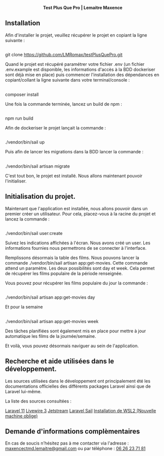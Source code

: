 <p align="center">
    <strong>
        Test Plus Que Pro | Lemaitre Maxence
    </strong>
</p>

## Installation

Afin d'installer le projet, veuillez récupérer le projet en copiant la ligne suivante :

##
<tab><tab>git clone https://github.com/LMRomax/testPlusQuePro.git

Quand le projet est récupéré paramétrer votre fichier .env (un fichier .env.example est disponible, les informations d'accès 
à la BDD dockeriser sont déjà mise en place) puis commencer l'installation des dépendances en copiant/collant la ligne suivante dans votre terminal/console :

##
<tab><tab>composer install

Une fois la commande terminée, lancez un build de npm :

##
<tab><tab>npm run build

Afin de dockeriser le projet lançait la commande :

##
<tab><tab>./vendor/bin/sail up

Puis afin de lancer les migrations dans la BDD lancer la commande : 

##
<tab><tab>./vendor/bin/sail artisan migrate

C'est tout bon, le projet est installé. Nous allons maintenant pouvoir l'initialiser.

## Initialisation du projet.

Maintenant que l'application est installée, nous allons pouvoir dans un premier créer un utilisateur. 
Pour cela, placez-vous à la racine du projet et lancez la commande :

##
<tab><tab>./vendor/bin/sail user:create

Suivez les indications affichées à l'écran. Nous avons créé un user. Les informations fournies 
nous permettrons de se connecter à l'interface.

Remplissons désormais la table des films. Nous pouvons lancer la commande ./vendor/bin/sail artisan app:get-movies.
Cette commande attend un paramètre. Les deux possibilités sont day et week. Cela permet de récupérer les films
populaire de la période renseignée.

Vous pouvez pour récupérer les films populaire du jour la commande : 
##
<tab><tab>./vendor/bin/sail artisan app:get-movies day

Et pour la semaine 
##
<tab><tab>./vendor/bin/sail artisan app:get-movies week

Des tâches planifiées sont également mis en place pour mettre à jour automatique les films de la journée/semaine.

Et voilà, vous pouvez désormais naviguer au sein de l'application.

## Recherche et aide utilisées dans le développement.

Les sources utilisées dans le développement ont principalement été les documentations officielles
des différents packages Laravel ainsi que de Laravel lui-même.

La liste des sources consultées :

<a href="https://laravel.com/docs/11.x">Laravel 11</a>
<a href="https://livewire.laravel.com/">Livewire 3</a>
<a href="https://jetstream.laravel.com/introduction.html">Jetstream</a>
<a href="https://laravel.com/docs/11.x/sail">Laravel Sail</a>
<a href="https://learn.microsoft.com/fr-fr/windows/wsl/install">Installation de WSL2 (Nouvelle machine oblige)</a>

## Demande d'informations complèmentaires

En cas de soucis n'hésitez pas à me contacter via l'adresse : 
<a href="mailto:maxencectmd.lemaitre@gmail.com">maxencectmd.lemaitre@gmail.com</a>
ou par téléphone : 
<a href="tel:0626237181">06 26 23 71 81</a>
